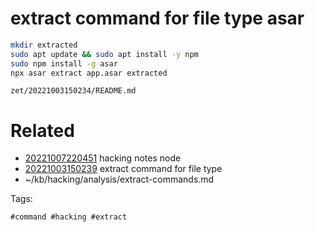 # extract command for file type asar
```bash
mkdir extracted
sudo apt update && sudo apt install -y npm
sudo npm install -g asar
npx asar extract app.asar extracted
```

` zet/20221003150234/README.md `

# Related

- [20221007220451](/zet/20221007220451/README.md) hacking notes node
- [20221003150239](/zet/20221003150239/README.md) extract command for file type
- ~/kb/hacking/analysis/extract-commands.md

Tags:

    #command #hacking #extract 
